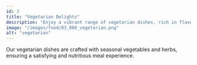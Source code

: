 ```yaml
---
id: 3
title: "Vegetarian Delights"
description: "Enjoy a vibrant range of vegetarian dishes, rich in flavors and bursting with wholesome goodness."
image: "/images/food/03_000_vegetarian.png"
alt: "vegetarian"
---
```


Our vegetarian dishes are crafted with seasonal vegetables and herbs, ensuring a satisfying and nutritious meal experience.
